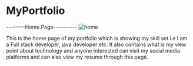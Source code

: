 # MyPortfolio
--------Home Page----------
![home](https://github.com/shubhi1488/MyPortfolio/assets/84718320/407bda49-7c78-4aa9-8c09-91b436e24506)

This is the home page of my portfolio which is showing my skill set i.e I am a Full stack developer, java developer etc. It also contains what is my view point
about technology and anyone interested can visit my social media platforms and can also view my resume through this page.


